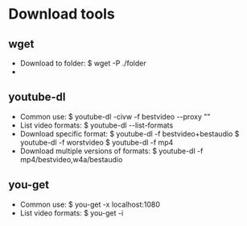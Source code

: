 # Download tools

## wget
- Download to folder:
    $ wget <url> -P ./folder
- 

## youtube-dl
- Common use:
    $ youtube-dl -civw -f bestvideo --proxy "" <URL>
- List video formats:
    $ youtube-dl --list-formats
- Download specific format:
    $ youtube-dl -f bestvideo+bestaudio <URL>
    $ youtube-dl -f worstvideo <URL>
    $ youtube-dl -f mp4 <URL>
- Download multiple versions of formats:
    $ youtube-dl -f mp4/bestvideo,w4a/bestaudio <URL>


## you-get
- Common use:
    $ you-get -x localhost:1080 <URL>
- List video formats:
    $ you-get -i <URL>
